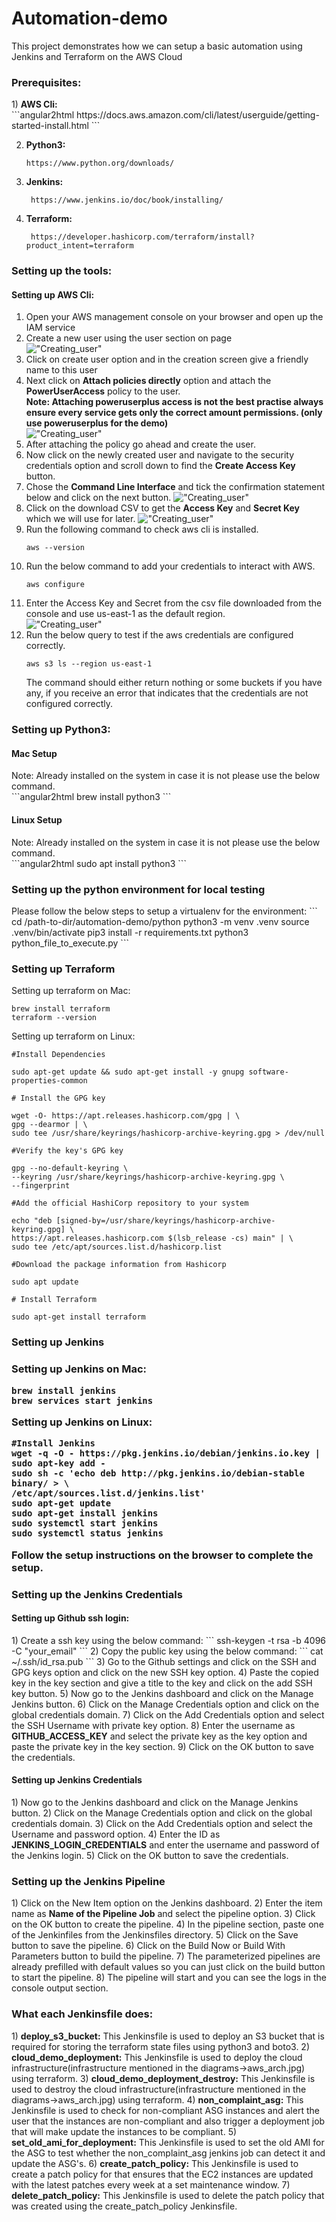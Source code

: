 # Automation-demo

This project demonstrates how we can setup a basic automation using Jenkins and Terraform on the AWS Cloud

<h3>Prerequisites:</h3>
1) <b>AWS Cli:</b> <br>
   ```angular2html
    https://docs.aws.amazon.com/cli/latest/userguide/getting-started-install.html
    ```
    
2) <b>Python3:</b> <br>
    ```angular2html
    https://www.python.org/downloads/
    ```
3) <b>Jenkins:</b> <br>
   ```angular2html
    https://www.jenkins.io/doc/book/installing/
   ```
4) <b>Terraform:</b> <br>
   ```angular2html
    https://developer.hashicorp.com/terraform/install?product_intent=terraform
   ```

<h3>Setting up the tools:</h3>

<h4>Setting up AWS Cli:</h4>

1) Open your AWS management console on your browser and open up the IAM service
2) Create a new user using the user section on page <br>
   !["Creating_user"](./images/user_Creation.png)
3) Click on create user option and in the creation screen give a friendly name to this user
4) Next click on <b>Attach policies directly</b> option and attach the <b>PowerUserAccess</b> policy to the user. <br>
   <b>Note: Attaching poweruserplus access is not the best practise always ensure every service gets only the correct amount 
         permissions. (only use poweruserplus for the demo)</b><br>
    !["Creating_user"](./images/add_permission.png)
5) After attaching the policy go ahead and create the user.
6) Now click on the newly created user and navigate to the security credentials option and scroll down to find the <b>
   Create Access Key</b> button. <br>
7) Chose the <b>Command Line Interface</b> and tick the confirmation statement below and click on the next button.
    !["Creating_user"](./images/creating_access_key.png)
8) Click on the download CSV to get the <b>Access Key</b> and <b>Secret Key</b> which we will use for later.
    !["Creating_user"](./images/download_csv.png)
9) Run the following command to check aws cli is installed.
   ```
   aws --version
   ```
10) Run the below command to add your credentials to interact with AWS.
    ```
    aws configure
    ```
11) Enter the Access Key and Secret from the csv file downloaded from the console and use us-east-1 as the default region. <br>
    !["Creating_user"](./images/configure.png)
12) Run the below query to test if the aws credentials are configured correctly.
    ```
    aws s3 ls --region us-east-1
    ```
    The command should either return nothing or some buckets if you have any, if you receive an error that indicates that
    the credentials are not configured correctly.

<h3>Setting up Python3:</h3>

<h4>Mac Setup</h4>
Note: Already installed on the system in case it is not please use the below command.<br>
```angular2html
brew install python3
```

<h4>Linux Setup</h4>
Note: Already installed on the system in case it is not please use the below command. <br>
```angular2html
sudo apt install python3
```

<h3>Setting up the python environment for local testing</h3>
Please follow the below steps to setup a virtualenv for the environment:
```
cd /path-to-dir/automation-demo/python
python3 -m venv .venv
source .venv/bin/activate
pip3 install -r requirements.txt
python3 python_file_to_execute.py
```

<h3>Setting  up Terraform</h3>

Setting up terraform on Mac:
```angular2html
brew install terraform
terraform --version
```
Setting up terraform on Linux:
```angular2html
#Install Dependencies

sudo apt-get update && sudo apt-get install -y gnupg software-properties-common

# Install the GPG key

wget -O- https://apt.releases.hashicorp.com/gpg | \
gpg --dearmor | \
sudo tee /usr/share/keyrings/hashicorp-archive-keyring.gpg > /dev/null

#Verify the key's GPG key

gpg --no-default-keyring \
--keyring /usr/share/keyrings/hashicorp-archive-keyring.gpg \
--fingerprint

#Add the official HashiCorp repository to your system

echo "deb [signed-by=/usr/share/keyrings/hashicorp-archive-keyring.gpg] \
https://apt.releases.hashicorp.com $(lsb_release -cs) main" | \
sudo tee /etc/apt/sources.list.d/hashicorp.list

#Download the package information from Hashicorp

sudo apt update

# Install Terraform

sudo apt-get install terraform
```

<h3>Setting up Jenkins<h3>

Setting up Jenkins on Mac:
```angular2html
brew install jenkins
brew services start jenkins
```

Setting up Jenkins on Linux:
```angular2html
#Install Jenkins
wget -q -O - https://pkg.jenkins.io/debian/jenkins.io.key | sudo apt-key add -
sudo sh -c 'echo deb http://pkg.jenkins.io/debian-stable binary/ > \
/etc/apt/sources.list.d/jenkins.list'
sudo apt-get update
sudo apt-get install jenkins
sudo systemctl start jenkins
sudo systemctl status jenkins
```
Follow the setup instructions on the browser to complete the setup.

<h3>Setting up the Jenkins Credentials</h3>

<h4>Setting up Github ssh login:</h4>
1) Create a ssh key using the below command:
    ```
    ssh-keygen -t rsa -b 4096 -C "your_email"
    ```
2) Copy the public key using the below command:
    ```
   cat ~/.ssh/id_rsa.pub
    ```
3) Go to the Github settings and click on the SSH and GPG keys option and click on the new SSH key option.
4) Paste the copied key in the key section and give a title to the key and click on the add SSH key button.
5) Now go to the Jenkins dashboard and click on the Manage Jenkins button.
6) Click on the Manage Credentials option and click on the global credentials domain.
7) Click on the Add Credentials option and select the SSH Username with private key option.
8) Enter the username as <b>GITHUB_ACCESS_KEY</b> and select the private key as the key option and paste the private key in the key section.
9) Click on the OK button to save the credentials.

<h4>Setting up Jenkins Credentials</h4>
1) Now go to the Jenkins dashboard and click on the Manage Jenkins button. 
2) Click on the Manage Credentials option and click on the global credentials domain.
3) Click on the Add Credentials option and select the Username and password option.
4) Enter the ID as <b>JENKINS_LOGIN_CREDENTIALS</b> and enter the username and password of the Jenkins login.
5) Click on the OK button to save the credentials.

<h3>Setting up the Jenkins Pipeline</h3>
1) Click on the New Item option on the Jenkins dashboard.
2) Enter the item name as <b>Name of the Pipeline Job</b> and select the pipeline option.
3) Click on the OK button to create the pipeline.
4) In the pipeline section, paste one of the Jenkinfiles from the Jenkinsfiles directory.
5) Click on the Save button to save the pipeline.
6) Click on the Build Now or Build With Parameters button to build the pipeline.
7) The parameterized pipelines are already prefilled with default values so you can just click on the build button to start the pipeline.
8) The pipeline will start and you can see the logs in the console output section.


<h3>What each Jenkinsfile does:</h3>
1) <b>deploy_s3_bucket:</b> This Jenkinsfile is used to deploy an S3 bucket that is required for storing the terraform state files using python3 and boto3.
2) <b>cloud_demo_deployment:</b> This Jenkinsfile is used to deploy the cloud infrastructure(infrastructure mentioned in the diagrams->aws_arch.jpg) using terraform.
3) <b>cloud_demo_deployment_destroy:</b> This Jenkinsfile is used to destroy the cloud infrastructure(infrastructure mentioned in the diagrams->aws_arch.jpg) using terraform.
4) <b>non_complaint_asg:</b> This Jenkinsfile is used to check for non-compliant ASG instances and alert the user that the instances are non-compliant and also trigger a deployment job that will make update the instances to be compliant.
5) <b>set_old_ami_for_deployment:</b> This Jenkinsfile is used to set the old AMI for the ASG to test whether the non_complaint_asg jenkins job can detect it and update the ASG's.
6) <b>create_patch_policy:</b> This Jenkinsfile is used to create a patch policy for that ensures that the EC2 instances are updated with the latest patches every week at a set maintenance window.
7) <b>delete_patch_policy:</b> This Jenkinsfile is used to delete the patch policy that was created using the create_patch_policy Jenkinsfile.